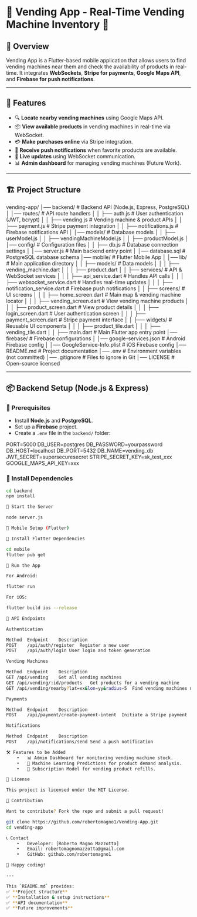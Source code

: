 # 🏪 Vending App - Real-Time Vending Machine Inventory 📍

## 📌 Overview
Vending App is a Flutter-based mobile application that allows users to find vending machines near them and check the availability of products in real-time. It integrates **WebSockets**, **Stripe for payments**, **Google Maps API**, and **Firebase for push notifications**.

---

## 🚀 Features
- 🔍 **Locate nearby vending machines** using Google Maps API.
- 📦 **View available products** in vending machines in real-time via WebSocket.
- 💳 **Make purchases online** via Stripe integration.
- 🔔 **Receive push notifications** when favorite products are available.
- 📡 **Live updates** using WebSocket communication.
- 📊 **Admin dashboard** for managing vending machines (Future Work).

---

## 🏗️ Project Structure



vending-app/
│── backend/                        # Backend API (Node.js, Express, PostgreSQL)
│   │── routes/                      # API route handlers
│   │   ├── auth.js                  # User authentication (JWT, bcrypt)
│   │   ├── vending.js               # Vending machine & product APIs
│   │   ├── payment.js               # Stripe payment integration
│   │   ├── notifications.js         # Firebase notifications API
│   │── models/                      # Database models
│   │   ├── userModel.js
│   │   ├── vendingMachineModel.js
│   │   ├── productModel.js
│   │── config/                      # Configuration files
│   │   ├── db.js                    # Database connection settings
│   │── server.js                    # Main backend entry point
│   │── database.sql                 # PostgreSQL database schema
│── mobile/                         # Flutter Mobile App
│   │── lib/                         # Main application directory
│   │   ├── models/                  # Data models
│   │   │   ├── vending_machine.dart
│   │   │   ├── product.dart
│   │   ├── services/                # API & WebSocket services
│   │   │   ├── api_service.dart      # Handles API calls
│   │   │   ├── websocket_service.dart # Handles real-time updates
│   │   │   ├── notification_service.dart # Firebase push notifications
│   │   ├── screens/                 # UI screens
│   │   │   ├── home_screen.dart      # Main map & vending machine locator
│   │   │   ├── vending_screen.dart   # View vending machine products
│   │   │   ├── product_screen.dart   # View product details
│   │   │   ├── login_screen.dart     # User authentication screen
│   │   │   ├── payment_screen.dart   # Stripe payment interface
│   │   ├── widgets/                 # Reusable UI components
│   │   │   ├── product_tile.dart
│   │   │   ├── vending_tile.dart
│   │   ├── main.dart                 # Main Flutter app entry point
│── firebase/                        # Firebase configurations
│   │── google-services.json          # Android Firebase config
│   │── GoogleService-Info.plist       # iOS Firebase config
│── README.md                        # Project documentation
│── .env                              # Environment variables (not committed)
│── .gitignore                        # Files to ignore in Git
│── LICENSE                           # Open-source licensed

---


## 📦 Backend Setup (Node.js & Express)

### 🔹 Prerequisites
- Install **Node.js** and **PostgreSQL**.
- Set up a **Firebase** project.
- Create a `.env` file in the `backend/` folder:

PORT=5000
DB_USER=postgres
DB_PASSWORD=yourpassword
DB_HOST=localhost
DB_PORT=5432
DB_NAME=vending_db
JWT_SECRET=supersecuresecret
STRIPE_SECRET_KEY=sk_test_xxx
GOOGLE_MAPS_API_KEY=xxx

### 🔹 Install Dependencies
```sh
cd backend
npm install

🔹 Start the Server

node server.js

📱 Mobile Setup (Flutter)

🔹 Install Flutter Dependencies

cd mobile
flutter pub get

🔹 Run the App

For Android:

flutter run

For iOS:

flutter build ios --release

🔗 API Endpoints

Authentication

Method	Endpoint	Description
POST	/api/auth/register	Register a new user
POST	/api/auth/login	User login and token generation

Vending Machines

Method	Endpoint	Description
GET	/api/vending	Get all vending machines
GET	/api/vending/:id/products	Get products for a vending machine
GET	/api/vending/nearby?lat=xx&lon=yy&radius=5	Find vending machines near a location

Payments

Method	Endpoint	Description
POST	/api/payment/create-payment-intent	Initiate a Stripe payment

Notifications

Method	Endpoint	Description
POST	/api/notifications/send	Send a push notification

🛠️ Features to be Added
	•	📊 Admin Dashboard for monitoring vending machine stock.
	•	🚀 Machine Learning Predictions for product demand analysis.
	•	🛒 Subscription Model for vending product refills.

📜 License

This project is licensed under the MIT License.

🤝 Contribution

Want to contribute? Fork the repo and submit a pull request!

git clone https://github.com/robertomagno1/Vending-App.git
cd vending-app

📞 Contact
	•	Developer: [Roberto Magno Mazzotta]
	•	Email: robertomagnomazzotta@gmail.com
	•	GitHub: github.com/robertomagno1

🚀 Happy coding!

---

This `README.md` provides:
✅ **Project structure**  
✅ **Installation & setup instructions**  
✅ **API documentation**  
✅ **Future improvements**  

